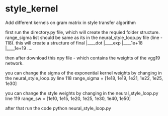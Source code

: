 # style_kernel
Add different kernels on gram matrix in style transfer algorithm

first run the directory.py file, which will create the requied folder structure. range_sigma list should be same as its in the neural_style_loop.py file (line - 118). this will create a structure of
final
|____dot
|____exp
     |____1e+18
     |____1e+19
     ....
     
then after download this npy file - 
which contains the weights of the vgg19 network.

you can change the sigma of the exponential kernel weights by changing in the neural_style_loop.py line 118
range_sigma = [1e18, 1e19, 1e21, 1e22, 1e25, 1e30]

you can change the style weights by changing in the neural_style_loop.py line 119
range_sw = [1e10, 1e15, 1e20, 1e25, 1e30, 1e40, 1e50]

after that run the code
python neural_style_loop.py 


